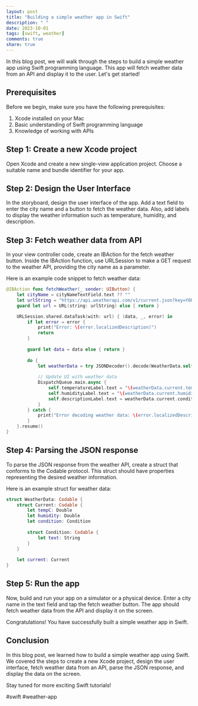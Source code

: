 ```yaml
---
layout: post
title: "Building a simple weather app in Swift"
description: " "
date: 2023-10-01
tags: [swift, weather]
comments: true
share: true
---
```


In this blog post, we will walk through the steps to build a simple weather app using Swift programming language. This app will fetch weather data from an API and display it to the user. Let's get started!

## Prerequisites
Before we begin, make sure you have the following prerequisites:

1. Xcode installed on your Mac
2. Basic understanding of Swift programming language
3. Knowledge of working with APIs

## Step 1: Create a new Xcode project
Open Xcode and create a new single-view application project. Choose a suitable name and bundle identifier for your app.

## Step 2: Design the User Interface
In the storyboard, design the user interface of the app. Add a text field to enter the city name and a button to fetch the weather data. Also, add labels to display the weather information such as temperature, humidity, and description.

## Step 3: Fetch weather data from API
In your view controller code, create an IBAction for the fetch weather button. Inside the IBAction function, use URLSession to make a GET request to the weather API, providing the city name as a parameter.

Here is an example code snippet to fetch weather data:

```swift
@IBAction func fetchWeather(_ sender: UIButton) {
    let cityName = cityNameTextField.text ?? ""
    let urlString = "https://api.weatherapi.com/v1/current.json?key=YOUR_API_KEY&q=\(cityName)"
    guard let url = URL(string: urlString) else { return }

    URLSession.shared.dataTask(with: url) { (data, _, error) in
        if let error = error {
            print("Error: \(error.localizedDescription)")
            return
        }
        
        guard let data = data else { return }
        
        do {
            let weatherData = try JSONDecoder().decode(WeatherData.self, from: data)
            
            // Update UI with weather data
            DispatchQueue.main.async {
                self.temperatureLabel.text = "\(weatherData.current.tempC)°C"
                self.humidityLabel.text = "\(weatherData.current.humidity)%"
                self.descriptionLabel.text = weatherData.current.condition.text
            }
        } catch {
            print("Error decoding weather data: \(error.localizedDescription)")
        }
    }.resume()
}
```

## Step 4: Parsing the JSON response
To parse the JSON response from the weather API, create a struct that conforms to the Codable protocol. This struct should have properties representing the desired weather information.

Here is an example struct for weather data:

```swift
struct WeatherData: Codable {
    struct Current: Codable {
        let tempC: Double
        let humidity: Double
        let condition: Condition
        
        struct Condition: Codable {
            let text: String
        }
    }
    
    let current: Current
}
```

## Step 5: Run the app
Now, build and run your app on a simulator or a physical device. Enter a city name in the text field and tap the fetch weather button. The app should fetch weather data from the API and display it on the screen.

Congratulations! You have successfully built a simple weather app in Swift.

## Conclusion
In this blog post, we learned how to build a simple weather app using Swift. We covered the steps to create a new Xcode project, design the user interface, fetch weather data from an API, parse the JSON response, and display the data on the screen.

Stay tuned for more exciting Swift tutorials!

\#swift \#weather-app